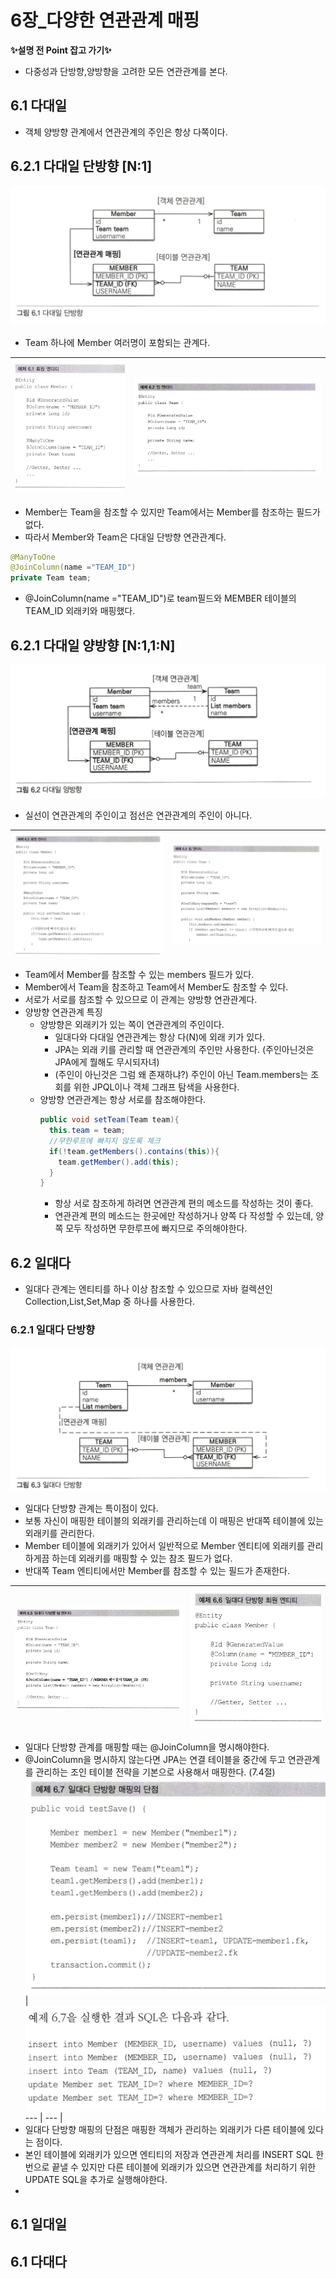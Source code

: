 # 6장_다양한 연관관계 매핑

<b>✨설명 전 Point 잡고 가기✨</b> 
 
 - 다중성과 단방향,양방향을 고려한 모든 연관관계를 본다. 

## 6.1 다대일
- 객체 양방향 관계에서 연관관계의 주인은 항상 다쪽이다.

## 6.2.1 다대일 단방향 [N:1]

![image.jpg1](./images/6.1_1.PNG)

- Team 하나에 Member 여러명이 포함되는 관계다.

![image.jpg1](./images/6.1_2.PNG) |![image.jpg2](./images/6.1_3.PNG)
--- | --- | 
- Member는 Team을 참조할 수 있지만 Team에서는 Member를 참조하는 필드가 없다.
- 따라서 Member와 Team은 다대일 단방향 연관관계다.

```java
@ManyToOne
@JoinColumn(name ="TEAM_ID")
private Team team;
```
- @JoinColumn(name ="TEAM_ID")로 team필드와 MEMBER 테이블의 TEAM_ID 외래키와 매핑했다.

## 6.2.1 다대일 양방향 [N:1,1:N]

![image.jpg1](./images/6.1_4.PNG)
- 실선이 연관관계의 주인이고 점선은 연관관계의 주인이 아니다.

![image.jpg1](./images/6.1_5.PNG)|![image.jpg2](./images/6.1_6.PNG)
--- | --- | 

- Team에서 Member를 참조할 수 있는 members 필드가 있다.
- Member에서 Team을 참조하고 Team에서 Member도 참조할 수 있다.
- 서로가 서로를 참조할 수 있으므로 이 관계는 양방향 연관관계다.
- 양방향 연관관계 특징
  - 양방향은 외래키가 있는 쪽이 연관관계의 주인이다.
    - 일대다와 다대일 연관관계는 항상 다(N)에 외래 키가 있다.
    - JPA는 외래 키를 관리할 때 연관관계의 주인만 사용한다. (주인아닌것은 JPA에게 뭘해도 무시되자녀)
    - (주인이 아닌것은 그럼 왜 존재하냐?) 주인이 아닌 Team.members는 조회를 위한 JPQL이나 객체 그래프 탐색을 사용한다.
  - 양방향 연관관계는 항상 서로를 참조해야한다.
    ```java
    public void setTeam(Team team){
      this.team = team;
      //무한루프에 빠지지 않도록 체크
      if(!team.getMembers().contains(this)){
        team.getMember().add(this);
      }
    }
    ```
    - 항상 서로 참조하게 하려면 연관관계 편의 메소드를 작성하는 것이 좋다.
    - 연관관계 편의 메소드는 한곳에만 작성하거나 양쪽 다 작성할 수 있는데, 양쪽 모두 작성하면 무한루프에 빠지므로 주의해야한다.
## 6.2 일대다
- 일대다 관계는 엔티티를 하나 이상 참조할 수 있으므로 자바 컬렉션인 Collection,List,Set,Map 중 하나를 사용한다.
### 6.2.1 일대다 단방향
![image.jpg1](./images/6.2_1.PNG)
- 일대다 단방향 관계는 특이점이 있다.
- 보통 자신이 매핑한 테이블의 외래키를 관리하는데 이 매핑은 반대쪽 테이블에 있는 외래키를 관리한다.
- Member 테이블에 외래키가 있어서 일반적으로 Member 엔티티에 외래키를 관리하게끔 하는데 외래키를 매핑할 수 있는 참조 필드가 없다.
- 반대쪽 Team 엔티티에서만 Member를 참조할 수 있는 필드가 존재한다.
  
![image.jpg1](./images/6.2_2.PNG)|![image.jpg2](./images/6.2_3.PNG)
--- | --- | 
- 일대다 단방향 관계를 매핑할 때는 @JoinColumn을 명시해야한다.
- @JoinColumn을 명시하지 않는다면 JPA는 연결 테이블을 중간에 두고 연관관계를 관리하는 조인 테이블 전략을 기본으로 사용해서 매핑한다. (7.4절)
![image.jpg1](./images/6.2_4.PNG)|![image.jpg2](./images/6.2_5.PNG)
--- | --- | 
- 일대다 단방향 매핑의 단점은 매핑한 객체가 관리하는 외래키가 다른 테이블에 있다는 점이다.
- 본인 테이블에 외래키가 있으면 엔티티의 저장과 연관관계 처리를 INSERT SQL 한번으로 끝낼 수 있지만
  다른 테이블에 외래키가 있으면 연관관계를 처리하기 위한 UPDATE SQL을 추가로 실행해야한다.
-
## 6.1 일대일
## 6.1 다대다





